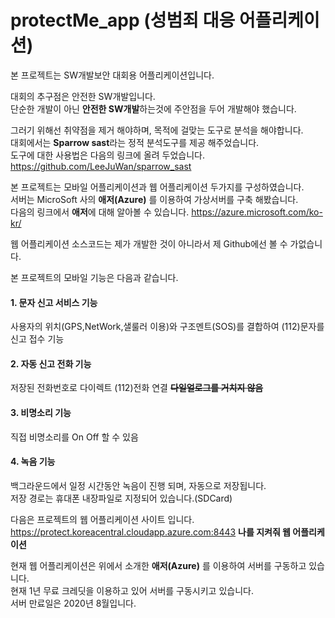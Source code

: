 protectMe_app (성범죄 대응 어플리케이션)
=======================================

본 프로젝트는 SW개발보안 대회용 어플리케이션입니다.

대회의 추구점은 안전한 SW개발입니다.  
단순한 개발이 아닌 **안전한 SW개발**하는것에 주안점을 두어 개발해야 했습니다.

그러기 위해선 취약점을 제거 해야하며, 목적에 걸맞는 도구로 분석을 해야합니다.  
대회에서는 **Sparrow sast**라는 정적 분석도구를 제공 해주었습니다.  
도구에 대한 사용법은 다음의 링크에 올려 두었습니다.  <https://github.com/LeeJuWan/sparrow_sast>

본 프로젝트는 모바일 어플리케이션과 웹 어플리케이션 두가지를 구성하였습니다.  
서버는 MicroSoft 사의 **애저(Azure)** 를 이용하여 가상서버를 구축 해봤습니다.  
다음의 링크에서 **애저**에 대해 알아볼 수 있습니다.  <https://azure.microsoft.com/ko-kr/>

웹 어플리케이션 소스코드는 제가 개발한 것이 아니라서 제 Github에선 볼 수 가없습니다.


본 프로젝트의 모바일 기능은 다음과 같습니다.

#### 1. 문자 신고 서비스 기능
사용자의 위치(GPS,NetWork,샐룰러 이용)와 구조멘트(SOS)를 결합하여 (112)문자를 신고 접수 기능

#### 2. 자동 신고 전화 기능 
저장된 전화번호로 다이렉트 (112)전화 연결 **~~다일얼로그를 거치지 않음~~**

#### 3. 비명소리 기능
직접  비명소리를 On Off 할 수 있음 

#### 4. 녹음 기능
백그라운드에서 일정 시간동안 녹음이 진행 되며, 자동으로 저장됩니다.  
저장 경로는 휴대폰 내장파일로 지정되어 있습니다.(SDCard)

다음은 프로젝트의 웹 어플리케이션 사이트 입니다.  
<https://protect.koreacentral.cloudapp.azure.com:8443>
**나를 지켜줘 웹 어플리케이션**

현재 웹 어플리케이션은 위에서 소개한 **애저(Azure)** 를 이용하여 서버를 구동하고 있습니다.  
현재 1년 무료 크레딧을 이용하고 있어 서버를 구동시키고 있습니다.  
서버 만료일은 2020년 8월입니다. 
